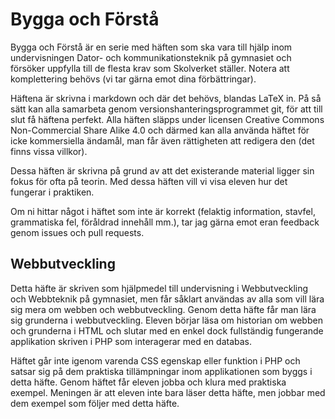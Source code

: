 # Bygga och Förstå

Bygga och Förstå är en serie med häften som ska vara till hjälp inom
undervisningen Dator- och kommunikationsteknik på gymnasiet och försöker
uppfylla till de flesta krav som Skolverket ställer.
Notera att komplettering behövs (vi tar gärna emot dina förbättringar).

Häftena är skrivna i markdown och där det behövs, blandas LaTeX in.
På så sätt kan alla samarbeta genom versionshanteringsprogrammet git, för att
till slut få häftena perfekt. Alla häften släpps under licensen
Creative Commons Non-Commercial Share Alike 4.0 och därmed kan alla använda
häftet för icke kommersiella ändamål, man får även rättigheten att redigera
den (det finns vissa villkor).

Dessa häften är skrivna på grund av att det existerande material ligger sin
fokus för ofta på teorin. Med dessa häften vill vi visa eleven hur det fungerar
i praktiken.

Om ni hittar något i häftet som inte är korrekt (felaktig information, stavfel,
grammatiska fel, föråldrad innehåll mm.), tar jag gärna emot eran feedback
genom issues och pull requests.

## Webbutveckling

Detta häfte är skriven som hjälpmedel till undervisning i Webbutveckling och
Webbteknik på gymnasiet, men får såklart användas av alla som vill lära sig mera
om webben och webbutveckling. Genom detta häfte får man lära sig grunderna
i webbutveckling. Eleven börjar läsa om historian om webben och grunderna i
HTML och slutar med en enkel dock fullständig fungerande applikation skriven
i PHP som interagerar med en databas.

Häftet går inte igenom varenda CSS egenskap eller funktion i PHP och satsar
sig på dem praktiska tillämpningar inom applikationen som byggs i detta häfte.
Genom häftet får eleven jobba och klura med praktiska exempel. Meningen är
att eleven inte bara läser detta häfte, men jobbar med dem exempel som följer
med detta häfte.
